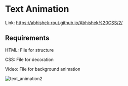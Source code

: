  # Text Animation
 
 Link: https://abhishek-rout.github.io/Abhishek%20CSS/2/
 
 ## Requirements

HTML: File for structure

CSS: File for decoration

Video: File for background animation

![text_animation2](https://user-images.githubusercontent.com/64718836/88931172-1d80d380-d29a-11ea-9115-f5040e34d0a6.png)

